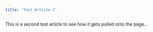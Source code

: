 ```yaml
---
title: 'Test Article 2'
---
```


This is a second test article to see how it gets pulled onto the page...